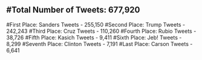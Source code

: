 #Total Number of Tweets: 677,920 
---
#First Place: Sanders Tweets - 255,150
#Second Place: Trump Tweets - 242,243
#Third Place: Cruz Tweets - 110,260
#Fourth Place: Rubio Tweets - 38,726
#Fifth Place: Kasich Tweets - 9,411
#Sixth Place: Jeb! Tweets - 8,299
#Seventh Place: Clinton Tweets - 7,191
#Last Place: Carson Tweets - 6,641
